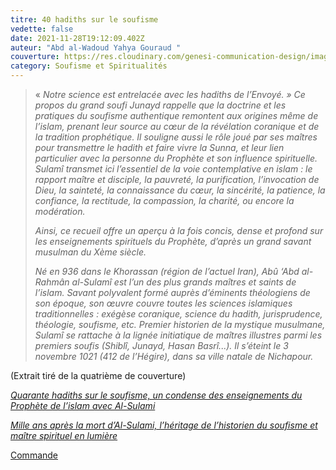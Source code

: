 ```yaml
---
titre: 40 hadiths sur le soufisme
vedette: false
date: 2021-11-28T19:12:09.402Z
auteur: "Abd al-Wadoud Yahya Gouraud "
couverture: https://res.cloudinary.com/genesi-communication-design/image/upload/v1633727024/40_hadiths_sur_le_soufisme_hap8qc.png
category: Soufisme et Spiritualités
---
```

> «&nbsp;*Notre science est entrelacée avec les hadiths de l’Envoyé.*&nbsp;*» Ce propos du grand soufi Junayd rappelle que la doctrine et les pratiques du soufisme authentique remontent aux origines même de l’islam, prenant leur source au cœur de la révélation coranique et de la tradition prophétique. Il souligne aussi le rôle joué par ses maîtres pour transmettre le hadith et faire vivre la Sunna, et leur lien particulier avec la personne du Prophète et son influence spirituelle. Sulamî transmet ici l’essentiel de la voie contemplative en islam*&nbsp;*: le rapport maître et disciple, la pauvreté, la purification, l’invocation de Dieu, la sainteté, la connaissance du cœur, la sincérité, la patience, la confiance, la rectitude, la compassion, la charité, ou encore la modération.*
>
> *Ainsi, ce recueil offre un aperçu à la fois concis, dense et profond sur les enseignements spirituels du Prophète, d’après un grand savant musulman du Xème siècle.*
>
> *Né en 936 dans le Khorassan (région de l’actuel Iran), Abû ‘Abd al-Rahmân al-Sulamî est l’un des plus grands maîtres et saints de l’islam. Savant polyvalent formé auprès d’éminents théologiens de son époque, son œuvre couvre toutes les sciences islamiques traditionnelles&nbsp;: exégèse coranique, science du hadith, jurisprudence, théologie, soufisme, etc. Premier historien de la mystique musulmane, Sulamî se rattache à la lignée initiatique de maîtres illustres parmi les premiers soufis (Shiblî, Junayd, Hasan Basrî...). Il s’éteint le 3 novembre 1021 (412 de l’Hégire), dans sa ville natale de Nichapour.*

(Extrait tiré de la quatrième de couverture)

*[Quarante hadiths sur le soufisme, un condense des enseignements du Prophète de l’islam avec Al-Sulami](https://www.saphirnews.com/Quarante-hadiths-sur-le-soufisme-un-condense-des-enseignements-du-Prophete-de-l-islam-avec-Al-Sulami_a28516.html)*

*[Mille ans après la mort d’Al-Sulami, l’héritage de l’historien du soufisme et maître spirituel en lumière](https://www.saphirnews.com/Mille-ans-apres-la-mort-d-Al-Sulami-l-heritage-de-l-historien-du-soufisme-et-maitre-spirituel-en-lumiere_a28517.html)*

[Commande](mailto:commande@ihei-asso.org)
